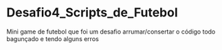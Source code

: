 # Desafio4_Scripts_de_Futebol
 Mini game de futebol que foi um desafio arrumar/consertar o código todo bagunçado e tendo alguns erros
